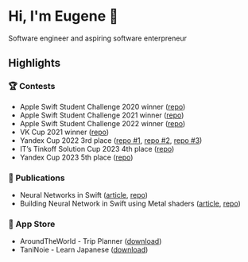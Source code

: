 # Hi, I'm Eugene 👋
Software engineer and aspiring software enterpreneur
## Highlights
### 🏆 Contests
- Apple Swift Student Challenge 2020 winner ([repo](https://github.com/stefjen07/WWDC20-AirportLife))
- Apple Swift Student Challenge 2021 winner ([repo](https://github.com/stefjen07/WWDC21-4DVisualization))
- Apple Swift Student Challenge 2022 winner ([repo](https://github.com/stefjen07/WWDC22-NeuralNetworks))
- VK Cup 2021 winner ([repo](https://github.com/stefjen07/VKPodcasts))
- Yandex Cup 2022 3rd place ([repo #1](https://github.com/stefjen07/RadioComm), [repo #2](https://github.com/stefjen07/HideNSeek), [repo #3](https://github.com/stefjen07/PineComm))
- IT’s Tinkoff Solution Cup 2023 4th place ([repo](https://github.com/stefjen07/Tinkoff23-Final))
- Yandex Cup 2023 5th place ([repo](https://github.com/stefjen07/YandexMusicApp))
### 📕 Publications
- Neural Networks in Swift ([article](https://medium.com/towards-data-science/neural-networks-on-swift-ba181dcdfde5), [repo](https://github.com/stefjen07/NeuralNetwork))
- Building Neural Network in Swift using Metal shaders ([article](https://medium.com/towards-data-science/building-neural-network-in-swift-using-metal-shaders-aa1fd75d715b), [repo](https://github.com/stefjen07/ShadersNeuralNetwork))
### 📱 App Store
- AroundTheWorld - Trip Planner ([download](https://apps.apple.com/us/app/aroundtheworld-trip-planner/id1632511505))
- TaniNoie - Learn Japanese ([download](https://apps.apple.com/us/app/taninoie-learn-japanese/id1670473660))
